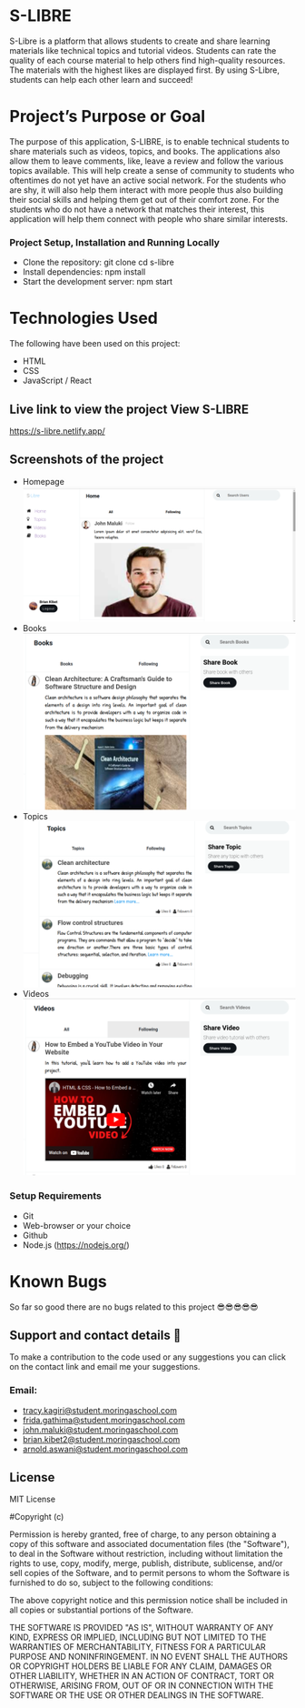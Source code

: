 # S-LIBRE
 S-Libre is a platform that allows students to create and share learning materials like technical topics and tutorial videos. Students can rate the quality of each course material to help others find high-quality resources. The materials with the highest likes are displayed first. By using S-Libre, students can help each other learn and succeed!

 # Project’s Purpose or Goal
The purpose of this application, S-LIBRE, is to enable technical students to share materials such as videos, topics, and books. The applications also allow them to leave comments, like, leave a review and follow the various topics available. This will help create a sense of community to students who oftentimes do not yet have an active social network. For the students who are shy, it will also help them interact with more people thus also building their social skills and helping them get out of their comfort zone. For the students who do not have a network that matches their interest, this application will help them connect with people who share similar interests.

### Project Setup, Installation and Running Locally
- Clone the repository: git clone <repository-url> cd s-libre
- Install dependencies: npm install
- Start the development server: npm start

# Technologies Used
The following have been used on this project:
- HTML
- CSS
- JavaScript / React
 
## Live link to view the project View S-LIBRE
  https://s-libre.netlify.app/
 
## Screenshots of the project
- Homepage
  <img src="./doc/screenshots/Homepage.png" alt="screenshot" />
- Books
  <img src="./doc/screenshots/Books.png" alt="screenshot" />
- Topics
  <img src="./doc/screenshots/Topics.png" alt="screenshot" />
- Videos
  <img src="./doc/screenshots/Vdeos.png" alt="screenshot" />
### Setup Requirements
- Git
- Web-browser or your choice
- Github
- Node.js (https://nodejs.org/)


# Known Bugs

So far so good there are no bugs related to this project 😎😎😎😎😎

## Support and contact details 🙂

To make a contribution to the code used or any suggestions you can click on the contact link and email me your suggestions.

### Email:
- tracy.kagiri@student.moringaschool.com
- frida.gathima@student.moringaschool.com
- john.maluki@student.moringaschool.com
- brian.kibet2@student.moringaschool.com
- arnold.aswani@student.moringaschool.com

## License
MIT License

#Copyright (c)

Permission is hereby granted, free of charge, to any person obtaining a copy of this software and associated documentation files (the "Software"), to deal in the Software without restriction, including without limitation the rights to use, copy, modify, merge, publish, distribute, sublicense, and/or sell copies of the Software, and to permit persons to whom the Software is furnished to do so, subject to the following conditions:

The above copyright notice and this permission notice shall be included in all copies or substantial portions of the Software.

THE SOFTWARE IS PROVIDED "AS IS", WITHOUT WARRANTY OF ANY KIND, EXPRESS OR IMPLIED, INCLUDING BUT NOT LIMITED TO THE WARRANTIES OF MERCHANTABILITY, FITNESS FOR A PARTICULAR PURPOSE AND NONINFRINGEMENT. IN NO EVENT SHALL THE AUTHORS OR COPYRIGHT HOLDERS BE LIABLE FOR ANY CLAIM, DAMAGES OR OTHER LIABILITY, WHETHER IN AN ACTION OF CONTRACT, TORT OR OTHERWISE, ARISING FROM, OUT OF OR IN CONNECTION WITH THE SOFTWARE OR THE USE OR OTHER DEALINGS IN THE SOFTWARE.


